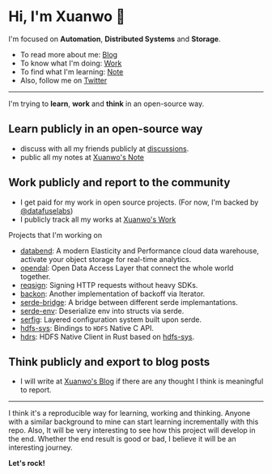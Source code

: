 # Hi, I'm Xuanwo 👋

I'm focused on **Automation**, **Distributed Systems** and **Storage**.

- To read more about me: [Blog](https://xuanwo.io)
- To know what I'm doing: [Work](https://work.xuanwo.io)
- To find what I'm learning: [Note](https://note.xuanwo.io)
- Also, follow me on [Twitter](https://twitter.com/OnlyXuanwo)
  
---
  
I'm trying to **learn**, **work** and **think** in an open-source way.

## Learn publicly in an open-source way

- discuss with all my friends publicly at [discussions](https://github.com/Xuanwo/Xuanwo/discussions).
- public all my notes at [Xuanwo's Note](https://note.xuanwo.io)

## Work publicly and report to the community

- I get paid for my work in open source projects. (For now, I'm backed by [@datafuselabs](https://github.com/datafuselabs))
- I publicly track all my works at [Xuanwo's Work](https://work.xuanwo.io)

Projects that I'm working on

- [databend](https://github.com/datafuselabs/databend): A modern Elasticity and Performance cloud data warehouse, activate your object storage for real-time analytics.
- [opendal](https://github.com/datafuselabs/opendal): Open Data Access Layer that connect the whole world together.
- [reqsign](https://github.com/Xuanwo/reqsign): Signing HTTP requests without heavy SDKs.
- [backon](https://github.com/Xuanwo/backon): Another implementation of backoff via Iterator.
- [serde-bridge](https://github.com/Xuanwo/serde-bridge): A bridge between different serde implemantations.
- [serde-env](https://github.com/Xuanwo/serde-env): Deserialize env into structs via serde.
- [serfig](https://github.com/Xuanwo/serfig): Layered configuration system built upon serde.
- [hdfs-sys](https://github.com/Xuanwo/hdfs-sys): Bindings to `HDFS` Native C API.
- [hdrs](https://github.com/Xuanwo/hdrs): HDFS Native Client in Rust based on [hdfs-sys](https://github.com/Xuanwo/hdfs-sys).

## Think publicly and export to blog posts

- I will write at [Xuanwo's Blog](https://xuanwo.io) if there are any thought I think is meaningful to report.
  
---
  
I think it's a reproducible way for learning, working and thinking. Anyone with a similar background to mine can start learning incrementally with this repo. Also, It will be very interesting to see how this project will develop in the end. Whether the end result is good or bad, I believe it will be an interesting journey.
  
**Let's rock!**
